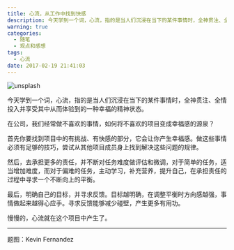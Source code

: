 ```yaml
---
title: 心流，从工作中找到快感
description: 今天学到一个词，心流，指的是当人们沉浸在当下的某件事情时，全神贯注、全情投入并享受其中从而体验到的一种幸福的精神状态。
warning: true
categories:
  - 随笔
  - 观点和感想
tags:
  - 心流
date: 2017-02-19 21:41:03
---
```



![unsplash](../blogimgs/2017/02/19/6c0378f8gy1fcw3j2r63aj20p00dw0uc.jpg)<!--<source src="http://ww1.sinaimg.cn/large/6c0378f8gy1fcw3j2r63aj20p00dw0uc">-->

今天学到一个词，心流，指的是当人们沉浸在当下的某件事情时，全神贯注、全情投入并享受其中从而体验到的一种幸福的精神状态。

<!--more-->

在公司，我们经常做不喜欢的事情，如何将不喜欢的项目变成幸福感的源泉？

首先你要找到项目中的有挑战、有快感的部分，它会让你产生幸福感。做这些事情必须有足够的技巧，尝试从其他项目成员身上找到解决这些问题的规律。

然后，去承担更多的责任，并不断对任务难度做评估和微调，对于简单的任务，适当增加难度，而对于偏难的任务，主动学习，补充营养，提升自己，在承担责任的过程中寻求一个不断向上的平衡。

最后，明确自己的目标，并寻求反馈。目标越明确，在调整平衡时方向感越强，事情做起来越得心应手。寻求反馈能够减少碰壁，产生更多有用功。

慢慢的，心流就在这个项目中产生了。

---

题图：Kevin Fernandez
